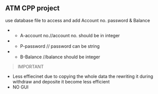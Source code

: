  ## ATM CPP project
use database file to access and add Account no. password & Balance
- - A-account no.//account no. should be in integer
- - P-password // password can be string
- - B-Balance //balance should be integer
> IMPORTANT
- Less effiecinet
due to copying the whole data the rewriting it during withdraw and deposite
it become less efficient  
- NO GUI

